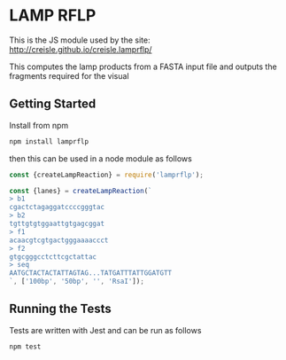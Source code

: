 # LAMP RFLP

This is the JS module used by the site: http://creisle.github.io/creisle.lamprflp/

This computes the lamp products from a FASTA input file and outputs the fragments required
for the visual

## Getting Started

Install from npm

```bash
npm install lamprflp
```

then this can be used in a node module as follows

```js
const {createLampReaction} = require('lamprflp');

const {lanes} = createLampReaction(`
> b1
cgactctagaggatccccgggtac
> b2
tgttgtgtggaattgtgagcggat
> f1
acaacgtcgtgactgggaaaaccct
> f2
gtgcgggcctcttcgctattac
> seq
AATGCTACTACTATTAGTAG...TATGATTTATTGGATGTT
`, ['100bp', '50bp', '', 'RsaI']);
```

## Running the Tests

Tests are written with Jest and can be run as follows

```bash
npm test
```
